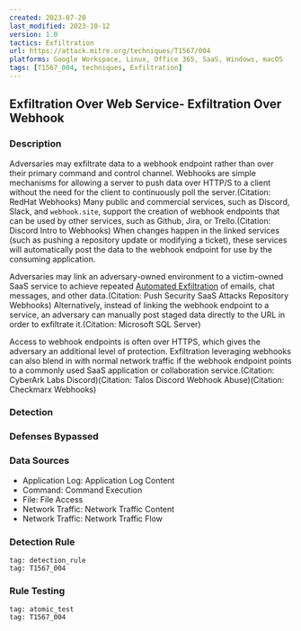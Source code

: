 ```yaml
---
created: 2023-07-20
last_modified: 2023-10-12
version: 1.0
tactics: Exfiltration
url: https://attack.mitre.org/techniques/T1567/004
platforms: Google Workspace, Linux, Office 365, SaaS, Windows, macOS
tags: [T1567_004, techniques, Exfiltration]
---
```


## Exfiltration Over Web Service- Exfiltration Over Webhook

### Description

Adversaries may exfiltrate data to a webhook endpoint rather than over their primary command and control channel. Webhooks are simple mechanisms for allowing a server to push data over HTTP/S to a client without the need for the client to continuously poll the server.(Citation: RedHat Webhooks) Many public and commercial services, such as Discord, Slack, and `webhook.site`, support the creation of webhook endpoints that can be used by other services, such as Github, Jira, or Trello.(Citation: Discord Intro to Webhooks) When changes happen in the linked services (such as pushing a repository update or modifying a ticket), these services will automatically post the data to the webhook endpoint for use by the consuming application. 

Adversaries may link an adversary-owned environment to a victim-owned SaaS service to achieve repeated [Automated Exfiltration](https://attack.mitre.org/techniques/T1020) of emails, chat messages, and other data.(Citation: Push Security SaaS Attacks Repository Webhooks) Alternatively, instead of linking the webhook endpoint to a service, an adversary can manually post staged data directly to the URL in order to exfiltrate it.(Citation: Microsoft SQL Server)

Access to webhook endpoints is often over HTTPS, which gives the adversary an additional level of protection. Exfiltration leveraging webhooks can also blend in with normal network traffic if the webhook endpoint points to a commonly used SaaS application or collaboration service.(Citation: CyberArk Labs Discord)(Citation: Talos Discord Webhook Abuse)(Citation: Checkmarx Webhooks)

### Detection



### Defenses Bypassed



### Data Sources

  - Application Log: Application Log Content
  -  Command: Command Execution
  -  File: File Access
  -  Network Traffic: Network Traffic Content
  -  Network Traffic: Network Traffic Flow
### Detection Rule

```query
tag: detection_rule
tag: T1567_004
```

### Rule Testing

```query
tag: atomic_test
tag: T1567_004
```
